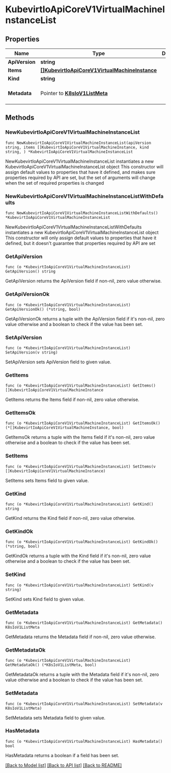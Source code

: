 # KubevirtIoApiCoreV1VirtualMachineInstanceList

## Properties

Name | Type | Description | Notes
------------ | ------------- | ------------- | -------------
**ApiVersion** | **string** |  | 
**Items** | [**[]KubevirtIoApiCoreV1VirtualMachineInstance**](KubevirtIoApiCoreV1VirtualMachineInstance.md) |  | 
**Kind** | **string** |  | 
**Metadata** | Pointer to [**K8sIoV1ListMeta**](K8sIoV1ListMeta.md) |  | [optional] [default to {}]

## Methods

### NewKubevirtIoApiCoreV1VirtualMachineInstanceList

`func NewKubevirtIoApiCoreV1VirtualMachineInstanceList(apiVersion string, items []KubevirtIoApiCoreV1VirtualMachineInstance, kind string, ) *KubevirtIoApiCoreV1VirtualMachineInstanceList`

NewKubevirtIoApiCoreV1VirtualMachineInstanceList instantiates a new KubevirtIoApiCoreV1VirtualMachineInstanceList object
This constructor will assign default values to properties that have it defined,
and makes sure properties required by API are set, but the set of arguments
will change when the set of required properties is changed

### NewKubevirtIoApiCoreV1VirtualMachineInstanceListWithDefaults

`func NewKubevirtIoApiCoreV1VirtualMachineInstanceListWithDefaults() *KubevirtIoApiCoreV1VirtualMachineInstanceList`

NewKubevirtIoApiCoreV1VirtualMachineInstanceListWithDefaults instantiates a new KubevirtIoApiCoreV1VirtualMachineInstanceList object
This constructor will only assign default values to properties that have it defined,
but it doesn't guarantee that properties required by API are set

### GetApiVersion

`func (o *KubevirtIoApiCoreV1VirtualMachineInstanceList) GetApiVersion() string`

GetApiVersion returns the ApiVersion field if non-nil, zero value otherwise.

### GetApiVersionOk

`func (o *KubevirtIoApiCoreV1VirtualMachineInstanceList) GetApiVersionOk() (*string, bool)`

GetApiVersionOk returns a tuple with the ApiVersion field if it's non-nil, zero value otherwise
and a boolean to check if the value has been set.

### SetApiVersion

`func (o *KubevirtIoApiCoreV1VirtualMachineInstanceList) SetApiVersion(v string)`

SetApiVersion sets ApiVersion field to given value.


### GetItems

`func (o *KubevirtIoApiCoreV1VirtualMachineInstanceList) GetItems() []KubevirtIoApiCoreV1VirtualMachineInstance`

GetItems returns the Items field if non-nil, zero value otherwise.

### GetItemsOk

`func (o *KubevirtIoApiCoreV1VirtualMachineInstanceList) GetItemsOk() (*[]KubevirtIoApiCoreV1VirtualMachineInstance, bool)`

GetItemsOk returns a tuple with the Items field if it's non-nil, zero value otherwise
and a boolean to check if the value has been set.

### SetItems

`func (o *KubevirtIoApiCoreV1VirtualMachineInstanceList) SetItems(v []KubevirtIoApiCoreV1VirtualMachineInstance)`

SetItems sets Items field to given value.


### GetKind

`func (o *KubevirtIoApiCoreV1VirtualMachineInstanceList) GetKind() string`

GetKind returns the Kind field if non-nil, zero value otherwise.

### GetKindOk

`func (o *KubevirtIoApiCoreV1VirtualMachineInstanceList) GetKindOk() (*string, bool)`

GetKindOk returns a tuple with the Kind field if it's non-nil, zero value otherwise
and a boolean to check if the value has been set.

### SetKind

`func (o *KubevirtIoApiCoreV1VirtualMachineInstanceList) SetKind(v string)`

SetKind sets Kind field to given value.


### GetMetadata

`func (o *KubevirtIoApiCoreV1VirtualMachineInstanceList) GetMetadata() K8sIoV1ListMeta`

GetMetadata returns the Metadata field if non-nil, zero value otherwise.

### GetMetadataOk

`func (o *KubevirtIoApiCoreV1VirtualMachineInstanceList) GetMetadataOk() (*K8sIoV1ListMeta, bool)`

GetMetadataOk returns a tuple with the Metadata field if it's non-nil, zero value otherwise
and a boolean to check if the value has been set.

### SetMetadata

`func (o *KubevirtIoApiCoreV1VirtualMachineInstanceList) SetMetadata(v K8sIoV1ListMeta)`

SetMetadata sets Metadata field to given value.

### HasMetadata

`func (o *KubevirtIoApiCoreV1VirtualMachineInstanceList) HasMetadata() bool`

HasMetadata returns a boolean if a field has been set.


[[Back to Model list]](../README.md#documentation-for-models) [[Back to API list]](../README.md#documentation-for-api-endpoints) [[Back to README]](../README.md)


